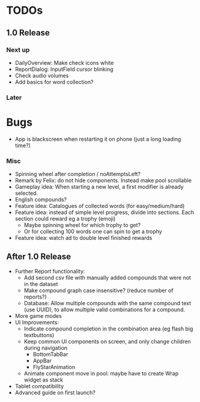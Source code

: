 # TODOs    
## 1.0 Release
### Next up

- DailyOverview: Make check icons white
- ReportDialog: InputField cursor blinking
- Check audio volumes
- Add basics for word collection?

### Later

# Bugs
- App is blackscreen when restarting it on phone (just a long loading time?)


### Misc
- Spinning wheel after completion / noAttemptsLeft?
- Remark by Felix: do not hide components. Instead make pool scrollable
- Gameplay idea: When starting a new level, a first modifier is already selected.
- English compounds?
- Feature idea: Catalogues of collected words (for easy/medium/hard)
- Feature idea: instead of simple level progress, divide into sections. Each section could reward
  eg a trophy (emoji) 
  - Maybe spinning wheel for which trophy to get?
  - Or for collecting 100 words one can spin to get a trophy
- Feature idea: watch ad to double level finished rewards


## After 1.0 Release
- Further Report functionality:
  - Add second csv file with manually added compounds that were not in the dataset
  - Make compound graph case insensitive? (reduce number of reports?)
  - Database: Allow multiple compounds with the same compound text (use UUID), to allow multiple 
    valid combinations for a compound.
- More game modes
- UI Improvements:
  - Indicate compound completion in the combination area (eg flash big textbuttons)
  - Keep common UI components on screen, and only change children during navigation
    - BottomTabBar
    - AppBar
    - FlyStarAnimation
  - Animate component move in pool: maybe have to create Wrap widget as stack
- Tablet compatibility
- Advanced guide on first launch?


